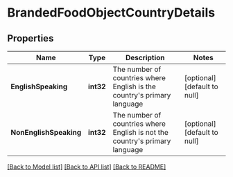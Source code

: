 # BrandedFoodObjectCountryDetails

## Properties
Name | Type | Description | Notes
------------ | ------------- | ------------- | -------------
**EnglishSpeaking** | **int32** | The number of countries where English is the country&#x27;s primary language | [optional] [default to null]
**NonEnglishSpeaking** | **int32** | The number of countries where English is not the country&#x27;s primary language | [optional] [default to null]

[[Back to Model list]](../README.md#documentation-for-models) [[Back to API list]](../README.md#documentation-for-api-endpoints) [[Back to README]](../README.md)

